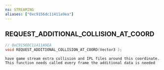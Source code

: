 ```yaml
---
ns: STREAMING
aliases: ["0xc9156dc11411a9ea"]
---
```

## REQUEST_ADDITIONAL_COLLISION_AT_COORD

```c
// 0xC9156DC11411A9EA
void REQUEST_ADDITIONAL_COLLISION_AT_COORD(Vector3 );
```

```
have game stream extra collision and IPL files around this coordinate. This function needs called every frame the additional data is needed
```
